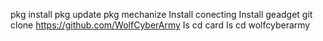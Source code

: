 pkg install 
pkg update 
pkg mechanize 
Install conecting 
Install geadget 
git clone https://github.com/WolfCyberArmy 
Is
cd card 
Is
cd wolfcyberarmy
